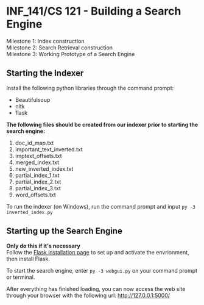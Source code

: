 # INF_141/CS 121 - Building a Search Engine
Milestone 1: Index construction <br>
Milestone 2: Search Retrieval construction <br>
Milestone 3: Working Prototype of a Search Engine <br>


## Starting the Indexer 
Install the following python libraries through the command prompt:<br> 
- Beautifulsoup <br> 
- nltk <br> 
- flask <br> 



**The following files should be created from our indexer prior to starting the search engine:** <br>

1. doc_id_map.txt<br>
2. important_text_inverted.txt<br>
3. imptext_offsets.txt<br>
4. merged_index.txt<br>
5. new_inverted_index.txt<br>
6. partial_index_1.txt<br>
7. partial_index_2.txt<br>
8. partial_index_3.txt<br>
9. word_offsets.txt<br>
 

To run the indexer (on Windows), run the command prompt and input `py -3 inverted_index.py` <br> 

## Starting up the Search Engine
**Only do this if it's necessary** <br>
Follow the [Flask installation page](https://flask.palletsprojects.com/en/1.1.x/installation/) 
to set up and activate the envrionment, then install Flask. <br> 

To start the search engine, enter 
`py -3 webgui.py`
on your command prompt or terminal. 

After everything has finished loading, you can now access the web site through your browser with the following url: http://127.0.0.1:5000/ 
